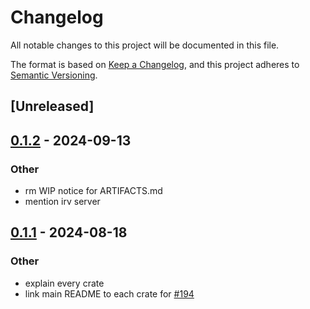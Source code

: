 # Changelog
All notable changes to this project will be documented in this file.

The format is based on [Keep a Changelog](https://keepachangelog.com/en/1.0.0/),
and this project adheres to [Semantic Versioning](https://semver.org/spec/v2.0.0.html).

## [Unreleased]

## [0.1.2](https://github.com/SichangHe/internet_route_verification/compare/route_verification_io-v0.1.1...route_verification_io-v0.1.2) - 2024-09-13

### Other

- rm WIP notice for ARTIFACTS.md
- mention irv server

## [0.1.1](https://github.com/SichangHe/internet_route_verification/compare/route_verification_io-v0.1.0...route_verification_io-v0.1.1) - 2024-08-18

### Other
- explain every crate
- link main README to each crate for [#194](https://github.com/SichangHe/internet_route_verification/pull/194)
